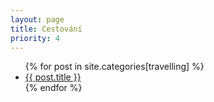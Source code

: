 ```yaml
---
layout: page
title: Cestování
priority: 4
---
```

<ul>
{% for post in site.categories[travelling] %}
   <li><a href="{{ post.url }}">{{ post.title }}</a></li>
{% endfor %}
</ul>


